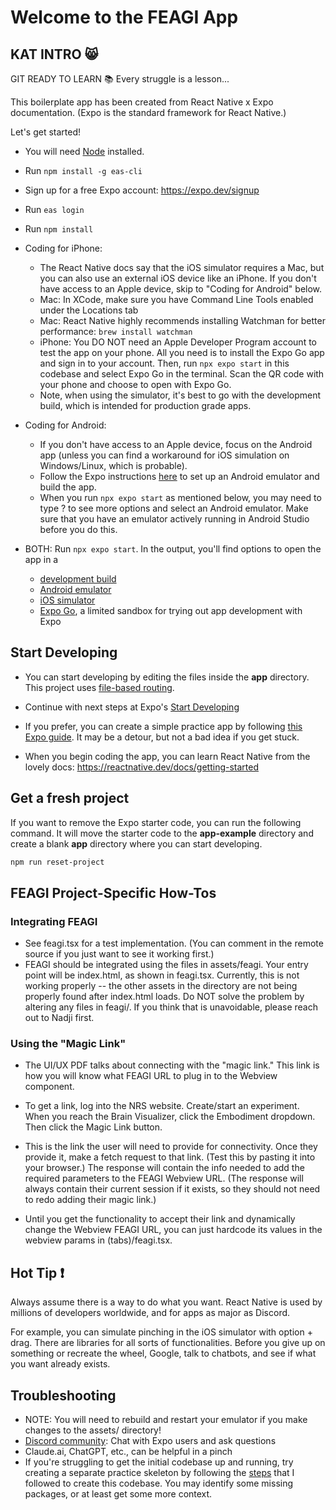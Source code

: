 # Welcome to the FEAGI App

## KAT INTRO 😸

GIT READY TO LEARN 📚 Every struggle is a lesson...

This boilerplate app has been created from React Native x Expo documentation. (Expo is the standard framework for React Native.)

Let's get started!

- You will need [Node](https://nodejs.org/en) installed.

- Run `npm install -g eas-cli`

- Sign up for a free Expo account: https://expo.dev/signup

- Run `eas login`

- Run `npm install`

- Coding for iPhone:

  - The React Native docs say that the iOS simulator requires a Mac, but you can also use an external iOS device like an iPhone. If you don't have access to an Apple device, skip to "Coding for Android" below.
  - Mac: In XCode, make sure you have Command Line Tools enabled under the Locations tab
  - Mac: React Native highly recommends installing Watchman for better performance: `brew install watchman`
  - iPhone: You DO NOT need an Apple Developer Program account to test the app on your phone. All you need is to install the Expo Go app and sign in to your account. Then, run `npx expo start` in this codebase and select Expo Go in the terminal. Scan the QR code with your phone and choose to open with Expo Go.
  - Note, when using the simulator, it's best to go with the development build, which is intended for production grade apps.

- Coding for Android:

  - If you don't have access to an Apple device, focus on the Android app (unless you can find a workaround for iOS simulation on Windows/Linux, which is probable).
  - Follow the Expo instructions [here](https://docs.expo.dev/workflow/android-studio-emulator/) to set up an Android emulator and build the app.
  - When you run `npx expo start` as mentioned below, you may need to type ? to see more options and select an Android emulator. Make sure that you have an emulator actively running in Android Studio before you do this.

- BOTH: Run `npx expo start`. In the output, you'll find options to open the app in a

  - [development build](https://docs.expo.dev/develop/development-builds/introduction/)
  - [Android emulator](https://docs.expo.dev/workflow/android-studio-emulator/)
  - [iOS simulator](https://docs.expo.dev/workflow/ios-simulator/)
  - [Expo Go](https://expo.dev/go), a limited sandbox for trying out app development with Expo

## Start Developing

- You can start developing by editing the files inside the **app** directory. This project uses [file-based routing](https://docs.expo.dev/router/introduction).

- Continue with next steps at Expo's [Start Developing](https://docs.expo.dev/get-started/start-developing/)

- If you prefer, you can create a simple practice app by following [this Expo guide](https://docs.expo.dev/tutorial/introduction/). It may be a detour, but not a bad idea if you get stuck.

- When you begin coding the app, you can learn React Native from the lovely docs: https://reactnative.dev/docs/getting-started

## Get a fresh project

If you want to remove the Expo starter code, you can run the following command. It will move the starter code to the **app-example** directory and create a blank **app** directory where you can start developing.

```bash
npm run reset-project
```

## FEAGI Project-Specific How-Tos

### Integrating FEAGI

- See feagi.tsx for a test implementation. (You can comment in the remote source if you just want to see it working first.)
- FEAGI should be integrated using the files in assets/feagi. Your entry point will be index.html, as shown in feagi.tsx. Currently, this is not working properly -- the other assets in the directory are not being properly found after index.html loads. Do NOT solve the problem by altering any files in feagi/. If you think that is unavoidable, please reach out to Nadji first.

### Using the "Magic Link"

- The UI/UX PDF talks about connecting with the "magic link." This link is how you will know what FEAGI URL to plug in to the Webview component.

- To get a link, log into the NRS website. Create/start an experiment. When you reach the Brain Visualizer, click the Embodiment dropdown. Then click the Magic Link button.

- This is the link the user will need to provide for connectivity. Once they provide it, make a fetch request to that link. (Test this by pasting it into your browser.) The response will contain the info needed to add the required parameters to the FEAGI Webview URL. (The response will always contain their current session if it exists, so they should not need to redo adding their magic link.)

- Until you get the functionality to accept their link and dynamically change the Webview FEAGI URL, you can just hardcode its values in the webview params in (tabs)/feagi.tsx.

## Hot Tip ❗

Always assume there is a way to do what you want. React Native is used by millions of developers worldwide, and for apps as major as Discord.

For example, you can simulate pinching in the iOS simulator with option + drag. There are libraries for all sorts of functionalities. Before you give up on something or recreate the wheel, Google, talk to chatbots, and see if what you want already exists.

## Troubleshooting

- NOTE: You will need to rebuild and restart your emulator if you make changes to the assets/ directory!
- [Discord community](https://chat.expo.dev): Chat with Expo users and ask questions
- Claude.ai, ChatGPT, etc., can be helpful in a pinch
- If you're struggling to get the initial codebase up and running, try creating a separate practice skeleton by following the [steps](https://reactnative.dev/docs/environment-setup) that I followed to create this codebase. You may identify some missing packages, or at least get some more context.
